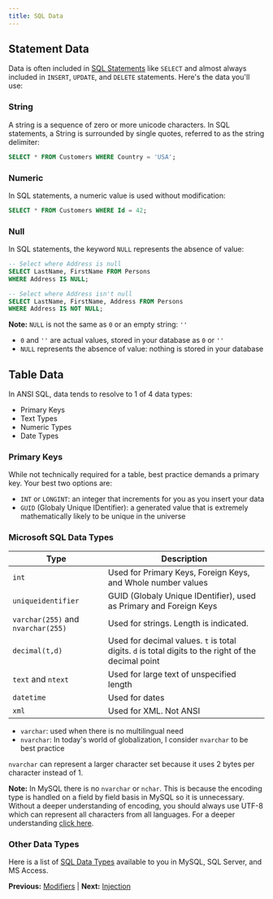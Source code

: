 ```yaml
---
title: SQL Data
---
```


## Statement Data

Data is often included in [SQL Statements](statements.markdown) like `SELECT` and almost always included in `INSERT`, `UPDATE`, and `DELETE` statements. Here's the data you'll use:

### String

A string is a sequence of zero or more unicode characters. In SQL statements, a String is surrounded by single quotes, referred to as the string delimiter:

```sql
SELECT * FROM Customers WHERE Country = 'USA';
```

### Numeric

In SQL statements, a numeric value is used without modification:

```sql
SELECT * FROM Customers WHERE Id = 42;
```

### Null

In SQL statements, the keyword `NULL` represents the absence of value:

```sql
-- Select where Address is null
SELECT LastName, FirstName FROM Persons
WHERE Address IS NULL;

-- Select where Address isn't null
SELECT LastName, FirstName, Address FROM Persons
WHERE Address IS NOT NULL;
```

**Note:** `NULL` is not the same as `0` or an empty string: `''`

* `0` and `''` are actual values, stored in your database as `0` or `''`
* `NULL` represents the absence of value: nothing is stored in your database

## Table Data

In ANSI SQL, data tends to resolve to 1 of 4 data types:

* Primary Keys
* Text Types
* Numeric Types
* Date Types

### Primary Keys

While not technically required for a table, best practice demands a primary key. Your best two options are:

* `INT` or `LONGINT`: an integer that increments for you as you insert your data
* `GUID` (Globaly Unique IDentifier): a generated value that is extremely mathematically likely to be unique in the universe

### Microsoft SQL Data Types

| Type                               | Description                                                                                         |
| ---------------------------------- | --------------------------------------------------------------------------------------------------- |
| `int`                              | Used for Primary Keys, Foreign Keys, and Whole number values                                        |
| `uniqueidentifier`                 | GUID (Globaly Unique IDentifier), used as Primary and Foreign Keys                                  |
| `varchar(255)` and `nvarchar(255)` | Used for strings. Length is indicated.                                                              |
| `decimal(t,d)`                     | Used for decimal values. `t` is total digits. `d` is total digits to the right of the decimal point |
| `text` and `ntext`                 | Used for large text of unspecified length                                                           |
| `datetime`                         | Used for dates                                                                                      |
| `xml`                              | Used for XML. Not ANSI                                                                              |

* `varchar`: used when there is no multilingual need
* `nvarchar`: In today's world of globalization, I consider `nvarchar` to be best practice

`nvarchar` can represent a larger character set because it uses 2 bytes per character instead of 1.

**Note:** In MySQL there is no `nvarchar` or `nchar`. This is because the encoding type is handled on a field by field basis in MySQL so it is unnecessary.
Without a deeper understanding of encoding, you should always use UTF-8 which can represent all characters from all languages.
For a deeper understanding [click here](https://www.joelonsoftware.com/2003/10/08/the-absolute-minimum-every-software-developer-absolutely-positively-must-know-about-unicode-and-character-sets-no-excuses/).

### Other Data Types

Here is a list of [SQL Data Types](https://www.w3schools.com/sql/sql_datatypes.asp) available to you in MySQL, SQL Server, and MS Access.

**Previous:** [Modifiers](modifiers.markdown) |
**Next:** [Injection](injection.markdown)
